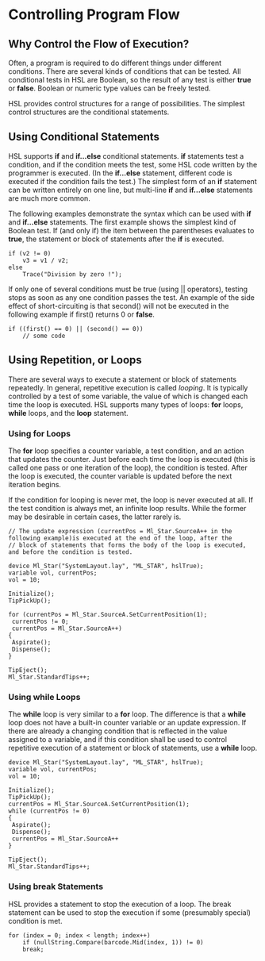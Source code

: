 # Controlling Program Flow

## &#x20;Why Control the Flow of Execution?

Often, a program is required to do different things under different conditions. There are several kinds of conditions that can be tested. All conditional tests in HSL are Boolean, so the result of any test is either **true** or **false**. Boolean or numeric type values can be freely tested.&#x20;

HSL provides control structures for a range of possibilities. The simplest control structures are the conditional statements.&#x20;

&#x20;

## Using Conditional Statements&#x20;

HSL supports **if** and **if...else** conditional statements. **if** statements test a condition, and if the condition meets the test, some HSL code written by the programmer is executed. (In the **if...else** statement, different code is executed if the condition fails the test.) The simplest form of an **if** statement can be written entirely on one line, but multi-line **if** and **if...else** statements are much more common.

The following examples demonstrate the syntax which can be used with **if** and **if...else** statements. The first example shows the simplest kind of Boolean test. If (and only if) the item between the parentheses evaluates to **true**, the statement or block of statements after the **if** is executed.&#x20;

&#x20;

```clike
if (v2 != 0)
    v3 = v1 / v2;
else
    Trace("Division by zero !");
```



If only one of several conditions must be true (using || operators), testing stops as soon as any one condition passes the test. An example of the side effect of short-circuiting is that second() will not be executed in the following example if first() returns 0 or **false**.



```
if ((first() == 0) || (second() == 0))
    // some code
```



## Using Repetition, or Loops

There are several ways to execute a statement or block of statements repeatedly. In general, repetitive execution is called _looping_. It is typically controlled by a test of some variable, the value of which is changed each time the loop is executed. HSL supports many types of loops: **for** loops, **while** loops, and the **loop** statement.&#x20;

&#x20;

### Using **for** Loops

The **for** loop specifies a counter variable, a test condition, and an action that updates the counter. Just before each time the loop is executed (this is called one pass or one iteration of the loop), the condition is tested. After the loop is executed, the counter variable is updated before the next iteration begins.&#x20;

If the condition for looping is never met, the loop is never executed at all. If the test condition is always met, an infinite loop results. While the former may be desirable in certain cases, the latter rarely is.

```clike
// The update expression (currentPos = Ml_Star.SourceA++ in the following example)is executed at the end of the loop, after the
// block of statements that forms the body of the loop is executed, and before the condition is tested.
 
device Ml_Star("SystemLayout.lay", "ML_STAR", hslTrue);
variable vol, currentPos;
vol = 10;
 
Initialize();
TipPickUp();
 
for (currentPos = Ml_Star.SourceA.SetCurrentPosition(1);
 currentPos != 0;
 currentPos = Ml_Star.SourceA++)
{
 Aspirate();
 Dispense();
}
 
TipEject();
Ml_Star.StandardTips++;
```



### Using while Loops

The **while** loop is very similar to a **for** loop. The difference is that a **while** loop does not have a built-in counter variable or an update expression. If there are already a changing condition that is reflected in the value assigned to a variable, and if this condition shall be used to control repetitive execution of a statement or block of statements, use a **while** loop.

```clike
device Ml_Star("SystemLayout.lay", "ML_STAR", hslTrue);
variable vol, currentPos;
vol = 10;
 
Initialize();
TipPickUp();
currentPos = Ml_Star.SourceA.SetCurrentPosition(1);
while (currentPos != 0)
{
 Aspirate();
 Dispense();
 currentPos = Ml_Star.SourceA++
}
 
TipEject();
Ml_Star.StandardTips++;
```



### Using break Statements

HSL provides a statement to stop the execution of a loop. The break statement can be used to stop the execution if some (presumably special) condition is met.&#x20;

```clike
for (index = 0; index < length; index++)
    if (nullString.Compare(barcode.Mid(index, 1)) != 0) 
    break; 
```

